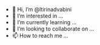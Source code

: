 - 👋 Hi, I’m @ltirinadvabini
- 👀 I’m interested in ...
- 🌱 I’m currently learning ...
- 💞️ I’m looking to collaborate on ...
- 📫 How to reach me ...

<!---
ltirinadvabini/ltirinadvabini is a ✨ special ✨ repository because its `README.md` (this file) appears on your GitHub profile.
You can click the Preview link to take a look at your changes.
--->
